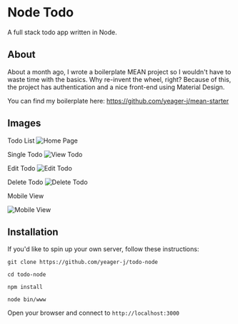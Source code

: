 # Node Todo
A full stack todo app written in Node. 

## About
About a month ago, I wrote a boilerplate MEAN project so I wouldn't have to waste time with the basics. Why re-invent the wheel, right? Because of this, the project has authentication and a nice front-end using Material Design. 

You can find my boilerplate here: https://github.com/yeager-j/mean-starter

## Images

Todo List
![Home Page](http://i.imgur.com/iIYGiRn.png)

Single Todo
![View Todo](http://i.imgur.com/MQY6Pib.png)

Edit Todo
![Edit Todo](http://i.imgur.com/jNDakPt.png)

Delete Todo
![Delete Todo](http://i.imgur.com/Ln7i1Qy.png)

Mobile View

![Mobile View](http://i.imgur.com/DLTH1Cr.png)


## Installation
If you'd like to spin up your own server, follow these instructions:

`git clone https://github.com/yeager-j/todo-node`

`cd todo-node`

`npm install`

`node bin/www`

Open your browser and connect to `http://localhost:3000`